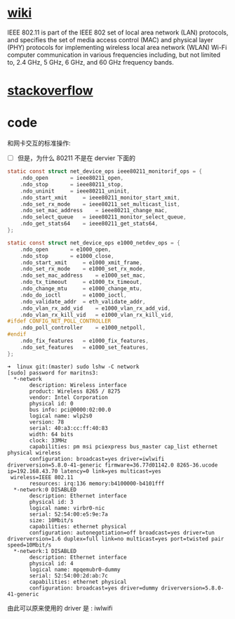 # [wiki](https://en.wikipedia.org/wiki/IEEE_802.11)

IEEE 802.11 is part of the IEEE 802 set of local area network (LAN) protocols, and specifies the set of media access control (MAC) and physical layer (PHY) protocols for implementing wireless local area network (WLAN) Wi-Fi computer communication in various frequencies including, but not limited to, 2.4 GHz, 5 GHz, 6 GHz, and 60 GHz frequency bands.


# [stackoverflow](https://stackoverflow.com/questions/7157181/how-to-learn-the-structure-of-linux-wireless-drivers-mac80211)

# code
和网卡交互的标准操作:

- [ ] 但是，为什么 80211 不是在 dervier 下面的

```c
static const struct net_device_ops ieee80211_monitorif_ops = {
	.ndo_open		= ieee80211_open,
	.ndo_stop		= ieee80211_stop,
	.ndo_uninit		= ieee80211_uninit,
	.ndo_start_xmit		= ieee80211_monitor_start_xmit,
	.ndo_set_rx_mode	= ieee80211_set_multicast_list,
	.ndo_set_mac_address 	= ieee80211_change_mac,
	.ndo_select_queue	= ieee80211_monitor_select_queue,
	.ndo_get_stats64	= ieee80211_get_stats64,
};

static const struct net_device_ops e1000_netdev_ops = {
	.ndo_open		= e1000_open,
	.ndo_stop		= e1000_close,
	.ndo_start_xmit		= e1000_xmit_frame,
	.ndo_set_rx_mode	= e1000_set_rx_mode,
	.ndo_set_mac_address	= e1000_set_mac,
	.ndo_tx_timeout		= e1000_tx_timeout,
	.ndo_change_mtu		= e1000_change_mtu,
	.ndo_do_ioctl		= e1000_ioctl,
	.ndo_validate_addr	= eth_validate_addr,
	.ndo_vlan_rx_add_vid	= e1000_vlan_rx_add_vid,
	.ndo_vlan_rx_kill_vid	= e1000_vlan_rx_kill_vid,
#ifdef CONFIG_NET_POLL_CONTROLLER
	.ndo_poll_controller	= e1000_netpoll,
#endif
	.ndo_fix_features	= e1000_fix_features,
	.ndo_set_features	= e1000_set_features,
};
```

```
➜  linux git:(master) sudo lshw -C network
[sudo] password for maritns3:
  *-network
       description: Wireless interface
       product: Wireless 8265 / 8275
       vendor: Intel Corporation
       physical id: 0
       bus info: pci@0000:02:00.0
       logical name: wlp2s0
       version: 78
       serial: 40:a3:cc:ff:40:83
       width: 64 bits
       clock: 33MHz
       capabilities: pm msi pciexpress bus_master cap_list ethernet physical wireless
       configuration: broadcast=yes driver=iwlwifi driverversion=5.8.0-41-generic firmware=36.77d01142.0 8265-36.ucode ip=192.168.43.70 latency=0 link=yes multicast=yes
 wireless=IEEE 802.11
       resources: irq:136 memory:b4100000-b4101fff
  *-network:0 DISABLED
       description: Ethernet interface
       physical id: 3
       logical name: virbr0-nic
       serial: 52:54:00:e5:9e:7a
       size: 10Mbit/s
       capabilities: ethernet physical
       configuration: autonegotiation=off broadcast=yes driver=tun driverversion=1.6 duplex=full link=no multicast=yes port=twisted pair speed=10Mbit/s
  *-network:1 DISABLED
       description: Ethernet interface
       physical id: 4
       logical name: mpqemubr0-dummy
       serial: 52:54:00:2d:ab:7c
       capabilities: ethernet physical
       configuration: broadcast=yes driver=dummy driverversion=5.8.0-41-generic
```
由此可以原来使用的 driver 是 : iwlwifi
